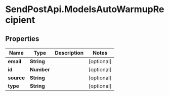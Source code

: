 # SendPostApi.ModelsAutoWarmupRecipient

## Properties
Name | Type | Description | Notes
------------ | ------------- | ------------- | -------------
**email** | **String** |  | [optional] 
**id** | **Number** |  | [optional] 
**source** | **String** |  | [optional] 
**type** | **String** |  | [optional] 


